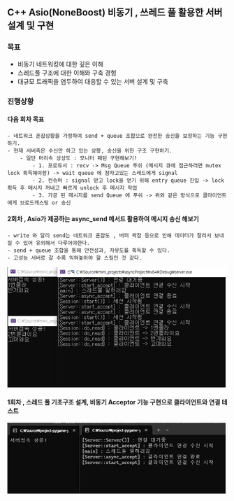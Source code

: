 ## C++ Asio(NoneBoost) 비동기 , 쓰레드 풀 활용한 서버 설계 및 구현

### 목표
- 비동기 네트워킹에 대한 깊은 이해
- 스레드풀 구조에 대한 이해와 구축 경험
- 대규모 트래픽을 염두하여 대응할 수 있는 서버 설계 및 구축

### 진행상황

#### 다음 회차 목표
    - 네트워크 혼잡상황을 가정하여 send + queue 조합으로 완전한 송신을 보장하는 기능 구현하기.
    - 현재 서버측은 수신만 하고 있는 상황, 송신을 위한 구조 구현하기.
        - 일단 머리속 상상도 : 모니터 패턴 구현해보기!
            - 1. 프로듀서 : recv -> Msg Queue 푸쉬 (메시지 큐에 접근하려면 mutex lock 획득해야함) -> wait queue 에 잠자고있는 스레드에게 signal
            - 2. 컨슈머 : signal 받고 lock을 얻기 위해 entry queue 진입 -> lock 획득 후 메시지 꺼내고 빠르게 unlock 후 메시지 작업
            - 3. 가공 된 메시지를 send Queue 에 푸쉬 -> 위와 같은 방식으로 클라이언트에게 브로드캐스팅 or 송신

#### 2회차 , Asio가 제공하는 async_send 메서드 활용하여 메시지 송신 해보기
    - write 와 달리 send는 네트워크 혼잡도 , 버퍼 꽉참 등으로 인해 데이터가 잘려서 보내질 수 있어 유의해서 다루어야한다.
    - send + queue 조합을 통해 안전성과, 자유도를 획득할 수 있다.
    - 고성능 서버로 갈 수록 익혀놓아야 할 스킬인 것 같다.

<img src="./img/0002.png" width=500>


#### 1회차 , 스레드 풀 기초구조 설계, 비동기 Acceptor 기능 구현으로 클라이언트와 연결 테스트

<img src="./img/0001.png" width=500>